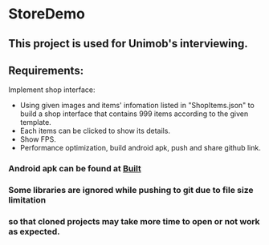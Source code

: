 # StoreDemo
## This project is used for Unimob's interviewing.

## Requirements:
Implement shop interface:
- Using given images and items' infomation listed in "ShopItems.json" to build a shop interface that contains 999 items according to the given template.
- Each items can be clicked to show its details.
- Show FPS.
- Performance optimization, build android apk, push and share github link.

### Android apk can be found at [Built](https://github.com/TruongXuanHieu-H/StoreDemo/tree/master/Built)

### Some libraries are ignored while pushing to git due to file size limitation
### so that cloned projects may take more time to open or not work as expected.
